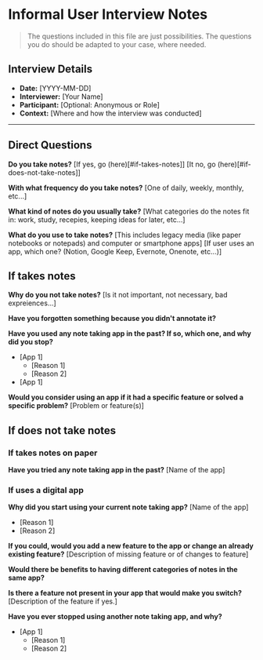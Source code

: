# Informal User Interview Notes 

> 	The questions included in this file are just possibilities. The questions you do should be adapted to your case, where needed.

## Interview Details 
- **Date:** [YYYY-MM-DD] 
- **Interviewer:** [Your Name] 
- **Participant:** [Optional: Anonymous or Role] 
- **Context:** [Where and how the interview was conducted] 

--- 

## Direct Questions

 **Do you take notes?**
[If yes, go (here)[#if-takes-notes]]
[It no, go (here)[#if-does-not-take-notes]]

 **With what frequency do you take notes?**
[One of daily, weekly, monthly, etc...]

 **What kind of notes do you usually take?**
[What categories do the notes fit in: work, study, recepies, keeping ideas for later, etc...]

 **What do you use to take notes?**
[This includes legacy media (like paper notebooks or notepads) and computer or smartphone apps]
[If user uses an app, which one? (Notion, Google Keep, Evernote, Onenote, etc...)]

## If takes notes

 **Why do you not take notes?**
[Is it not important, not necessary, bad expreiences...]

 **Have you forgotten something because you didn't annotate it?**

 **Have you used any note taking app in the past? If so, which one, and why did you stop?**
- [App 1]
  - [Reason 1]
  - [Reason 2]
- [App 1]

 **Would you consider using an app if it had a specific feature or solved a specific problem?**
[Problem or feature(s)]

## If does not take notes

### If takes notes on paper

 **Have you tried any note taking app in the past?**
[Name of the app]

### If uses a digital app

 **Why did you start using your current note taking app?**
[Name of the app]
- [Reason 1]
- [Reason 2]

 **If you could, would you add a new feature to the app or change an already existing feature?**
[Description of missing feature or of changes to feature]

 **Would there be benefits to having different categories of notes in the same app?**

 **Is there a feature not present in your app that would make you switch?**
[Description of the feature if yes.]

 **Have you ever stopped using another note taking app, and why?**
- [App 1]
  - [Reason 1]
  - [Reason 2]
